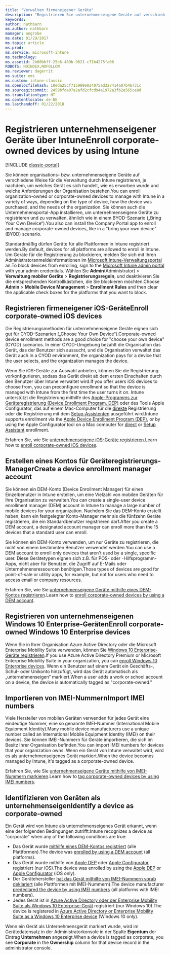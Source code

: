 ```yaml
---
title: "Verwalten firmeneigener Geräte"
description: "Registrieren Sie unternehmenseigene Geräte auf verschiedene Weise, je nach Gerätetyp, Art des Kaufs und den Anforderungen der Organisation."
keywords: 
author: nathbarn
ms.author: nathbarn
manager: angrobe
ms.date: 01/29/2017
ms.topic: article
ms.prod: 
ms.service: microsoft-intune
ms.technology: 
ms.assetid: 2b60bbff-25e6-489b-9621-c71b4275fa06
ROBOTS: NOINDEX,NOFOLLOW
ms.reviewer: dagerrit
ms.suite: ems
ms.custom: intune-classic
ms.openlocfilehash: 10eda25cf715989e024075ad327414a07b46731c
ms.sourcegitcommit: 2459bfda07a2afd2cfcd94a1972a3fb2e565ce8d
ms.translationtype: HT
ms.contentlocale: de-DE
ms.lasthandoff: 01/22/2018
---
```

# <a name="enroll-corporate-owned-devices-by-using-intune"></a><span data-ttu-id="a9093-103">Registrieren unternehmenseigener Geräte über Intune</span><span class="sxs-lookup"><span data-stu-id="a9093-103">Enroll corporate-owned devices by using Intune</span></span>

[!INCLUDE [classic-portal](../includes/classic-portal.md)]

<span data-ttu-id="a9093-104">Sie können organisations- bzw. unternehmenseigene Geräte auf verschiedene Weise für die Verwaltung durch Intune registrieren, je nachdem, um welches Gerät es sich handelt, wie es erworben wurde und welche Anforderungen der Organisation bestehen.</span><span class="sxs-lookup"><span data-stu-id="a9093-104">You can enroll organization-owned or corporate-owned devices to manage with Intune in a variety of ways, depending on the type of device, how the device was purchased, and the needs of the organization.</span></span> <span data-ttu-id="a9093-105">Sie können auch die Unternehmensportal-App installieren, um unternehmenseigene Geräte zu registrieren und zu verwalten, ähnlich wie in einem BYOD-Szenario („Bring Your Own Device“).</span><span class="sxs-lookup"><span data-stu-id="a9093-105">You also can install the Company Portal app to enroll and manage corporate-owned devices, like in a "bring your own device" (BYOD) scenario.</span></span>

<span data-ttu-id="a9093-106">Standardmäßig dürfen Geräte für alle Plattformen in Intune registriert werden.</span><span class="sxs-lookup"><span data-stu-id="a9093-106">By default, devices for all platforms are allowed to enroll in Intune.</span></span> <span data-ttu-id="a9093-107">Um Geräte für die Registrierung zu blockieren, melden Sie sich mit Ihren Administratoranmeldeinformationen im [Microsoft Intune-Verwaltungsportal](https://manage.microsoft.com) an.</span><span class="sxs-lookup"><span data-stu-id="a9093-107">To block devices from enrolling, sign to the [Microsoft Intune admin portal](https://manage.microsoft.com) with your admin credentials.</span></span> <span data-ttu-id="a9093-108">Wählen Sie **Admin**(Administrator) > **Verwaltung mobiler Geräte** > **Registrierungsregeln**, und deaktivieren Sie die entsprechenden Kontrollkästchen, die Sie blockieren möchten.</span><span class="sxs-lookup"><span data-stu-id="a9093-108">Choose **Admin** > **Mobile Device Management** > **Enrollment Rules** and then clear the applicable check boxes for the platforms that you want to block.</span></span>

## <a name="enroll-corporate-owned-ios-devices"></a><span data-ttu-id="a9093-109">Registrieren firmeneigener iOS-Geräte</span><span class="sxs-lookup"><span data-stu-id="a9093-109">Enroll corporate-owned iOS devices</span></span>

<span data-ttu-id="a9093-110">Die Registrierungsmethoden für unternehmenseigene Geräte eignen sich gut für CYOD-Szenarien („Choose Your Own Device“).</span><span class="sxs-lookup"><span data-stu-id="a9093-110">Corporate-owned device enrollment methods are a good choice for "choose your own device" (CYOD) scenarios.</span></span> <span data-ttu-id="a9093-111">In einer CYOD-Umgebung bezahlt die Organisation das Gerät, das der Benutzer sich aussucht, und die Organisation verwaltet das Gerät auch.</span><span class="sxs-lookup"><span data-stu-id="a9093-111">In a CYOD environment, the organization pays for a device that the user selects, and the organization manages the device.</span></span>

<span data-ttu-id="a9093-112">Wenn Sie iOS-Geräte zur Auswahl anbieten, können Sie die Registrierung vorkonfigurieren, sodass das Gerät direkt ab dem ersten Einschalten durch den Benutzer über Intune verwaltet wird.</span><span class="sxs-lookup"><span data-stu-id="a9093-112">If you offer users iOS devices to choose from, you can preconfigure enrollment so that the device is managed with Intune from the first time the user turns it on.</span></span> <span data-ttu-id="a9093-113">Intune unterstützt die Registrierung mithilfe des [Apple-Programms zur Geräteregistrierung (Device Enrollment Program, DEP)](ios-device-enrollment-program-in-microsoft-intune.md) oder des Tools Apple Configurator, das auf einem Mac-Computer für die [direkte](ios-direct-enrollment-in-microsoft-intune.md) Registrierung oder die Registrierung mit dem [Setup-Assistenten](ios-setup-assistant-enrollment-in-microsoft-intune.md) ausgeführt wird.</span><span class="sxs-lookup"><span data-stu-id="a9093-113">Intune supports enrollment via the [Apple Device Enrollment Program (DEP)](ios-device-enrollment-program-in-microsoft-intune.md), or by using the Apple Configurator tool on a Mac computer for [direct](ios-direct-enrollment-in-microsoft-intune.md) or [Setup Assistant](ios-setup-assistant-enrollment-in-microsoft-intune.md) enrollment.</span></span>

<span data-ttu-id="a9093-114">Erfahren Sie, wie Sie [unternehmenseigene iOS-Geräte registrieren](enroll-corporate-owned-ios-devices-in-microsoft-intune.md).</span><span class="sxs-lookup"><span data-stu-id="a9093-114">Learn how to [enroll corporate-owned iOS devices](enroll-corporate-owned-ios-devices-in-microsoft-intune.md).</span></span>

## <a name="create-a-device-enrollment-manager-account"></a><span data-ttu-id="a9093-115">Erstellen eines Kontos für Geräteregistrierungs-Manager</span><span class="sxs-lookup"><span data-stu-id="a9093-115">Create a device enrollment manager account</span></span>

<span data-ttu-id="a9093-116">Sie können ein DEM-Konto (Device Enrollment Manager) für einen Einzelbenutzer in Intune erstellen, um eine Vielzahl von mobilen Geräten für Ihre Organisation zu verwalten.</span><span class="sxs-lookup"><span data-stu-id="a9093-116">You can create a single-user device enrollment manager (DEM) account in Intune to manage a large number of mobile devices for your organization.</span></span> <span data-ttu-id="a9093-117">Nachdem Sie das DEM-Konto erstellt haben, kann ein festgelegter Konto-Manager mehr als die fünfzehn Geräte registrieren, die ein Standardbenutzer registrieren darf.</span><span class="sxs-lookup"><span data-stu-id="a9093-117">After you create a DEM account, a designated account manager can enroll more than the 15 devices that a standard user can enroll.</span></span>

<span data-ttu-id="a9093-118">Sie können ein DEM-Konto verwenden, um nur Geräte zu registrieren, die nicht von einem bestimmten Benutzer verwendet werden.</span><span class="sxs-lookup"><span data-stu-id="a9093-118">You can use a DEM account to enroll only devices that aren't used by a single, specific user.</span></span> <span data-ttu-id="a9093-119">Diese Gerätetypen eignen sich z.B. für POS- oder -Hilfsprogramm-Apps, nicht aber für Benutzer, die Zugriff auf E-Mails oder Unternehmensressourcen benötigen.</span><span class="sxs-lookup"><span data-stu-id="a9093-119">Those types of devices are good for point-of-sale or utility apps, for example, but not for users who need to access email or company resources.</span></span>

<span data-ttu-id="a9093-120">Erfahren Sie, wie Sie [unternehmenseigene Geräte mithilfe eines DEM-Kontos registrieren](enroll-corporate-owned-devices-with-the-device-enrollment-manager-in-microsoft-intune.md).</span><span class="sxs-lookup"><span data-stu-id="a9093-120">Learn how to [enroll corporate-owned devices by using a DEM account](enroll-corporate-owned-devices-with-the-device-enrollment-manager-in-microsoft-intune.md).</span></span>

## <a name="enroll-corporate-owned-windows-10-enterprise-devices"></a><span data-ttu-id="a9093-121">Registrieren von unternehmenseigenen Windows 10 Enterprise-Geräten</span><span class="sxs-lookup"><span data-stu-id="a9093-121">Enroll corporate-owned Windows 10 Enterprise devices</span></span>

<span data-ttu-id="a9093-122">Wenn Sie in Ihrer Organisation Azure Active Directory oder die Microsoft Enterprise Mobility Suite verwenden, können Sie [Windows 10 Enterprise-Geräte registrieren](https://docs.microsoft.com/active-directory/active-directory-azureadjoin-windows10-devices-overview).</span><span class="sxs-lookup"><span data-stu-id="a9093-122">If you use Azure Active Directory Premium or Microsoft Enterprise Mobility Suite in your organization, you can [enroll Windows 10 Enterprise devices](https://docs.microsoft.com/active-directory/active-directory-azureadjoin-windows10-devices-overview).</span></span> <span data-ttu-id="a9093-123">Wenn ein Benutzer auf einem Gerät ein Geschäfts-, Schul- oder Unikonto hinzufügt, wird das Gerät automatisch als „unternehmenseigen“ markiert.</span><span class="sxs-lookup"><span data-stu-id="a9093-123">When a user adds a work or school account on a device, the device is automatically tagged as "corporate-owned."</span></span>

## <a name="import-imei-numbers"></a><span data-ttu-id="a9093-124">Importieren von IMEI-Nummern</span><span class="sxs-lookup"><span data-stu-id="a9093-124">Import IMEI numbers</span></span>

<span data-ttu-id="a9093-125">Viele Hersteller von mobilen Geräten verwenden für jedes Gerät eine eindeutige Nummer, eine so genannte IMEI-Nummer (International Mobile Equipment Identity).</span><span class="sxs-lookup"><span data-stu-id="a9093-125">Many mobile device manufacturers use a unique number called an International Mobile Equipment Identity (IMEI) on their devices.</span></span> <span data-ttu-id="a9093-126">Sie können IMEI-Nummern für Geräte importieren, die sich im Besitz Ihrer Organisation befinden.</span><span class="sxs-lookup"><span data-stu-id="a9093-126">You can import IMEI numbers for devices that your organization owns.</span></span> <span data-ttu-id="a9093-127">Wenn ein Gerät von Intune verwaltet wird, wird es als unternehmenseigenes Gerät markiert.</span><span class="sxs-lookup"><span data-stu-id="a9093-127">When the device becomes managed by Intune, it's tagged as a corporate-owned device.</span></span>

<span data-ttu-id="a9093-128">Erfahren Sie, wie Sie [unternehmenseigene Geräte mithilfe von IMEI-Nummern markieren](specify-corporate-owned-devices-with-international-mobile-equipment-identity-imei-numbers.md).</span><span class="sxs-lookup"><span data-stu-id="a9093-128">Learn how to [tag corporate-owned devices by using IMEI numbers](specify-corporate-owned-devices-with-international-mobile-equipment-identity-imei-numbers.md).</span></span>

## <a name="identify-a-device-as-corporate-owned"></a><span data-ttu-id="a9093-129">Identifizieren von Geräten als unternehmenseigen</span><span class="sxs-lookup"><span data-stu-id="a9093-129">Identify a device as corporate-owned</span></span>

<span data-ttu-id="a9093-130">Ein Gerät wird von Intune als unternehmenseigenes Gerät erkannt, wenn eine der folgenden Bedingungen zutrifft:</span><span class="sxs-lookup"><span data-stu-id="a9093-130">Intune recognizes a device as "corporate" when any of the following conditions are true:</span></span>

 - <span data-ttu-id="a9093-131">Das Gerät wurde [mithilfe eines DEM-Kontos registriert](enroll-corporate-owned-devices-with-the-device-enrollment-manager-in-microsoft-intune.md) (alle Plattformen).</span><span class="sxs-lookup"><span data-stu-id="a9093-131">The device was [enrolled by using a DEM account](enroll-corporate-owned-devices-with-the-device-enrollment-manager-in-microsoft-intune.md) (all platforms).</span></span>
 - <span data-ttu-id="a9093-132">Das Gerät wurde mithilfe von [Apple DEP](ios-device-enrollment-program-in-microsoft-intune.md) oder [Apple Configurator](ios-setup-assistant-enrollment-in-microsoft-intune.md) registriert (nur iOS).</span><span class="sxs-lookup"><span data-stu-id="a9093-132">The device was enrolled by using the [Apple DEP](ios-device-enrollment-program-in-microsoft-intune.md) or [Apple Configurator](ios-setup-assistant-enrollment-in-microsoft-intune.md) (iOS only).</span></span>
 - <span data-ttu-id="a9093-133">Der Gerätehersteller [hat das Gerät mithilfe von IMEI-Nummern vorab deklariert](specify-corporate-owned-devices-with-international-mobile-equipment-identity-imei-numbers.md) (alle Plattformen mit IMEI-Nummern).</span><span class="sxs-lookup"><span data-stu-id="a9093-133">The device manufacturer [predeclared the device by using IMEI numbers](specify-corporate-owned-devices-with-international-mobile-equipment-identity-imei-numbers.md) (all platforms with IMEI numbers).</span></span>
 - <span data-ttu-id="a9093-134">Jedes Gerät ist in [Azure Active Directory oder der Enterprise Mobility Suite als Windows 10 Enterprise-Gerät](https://docs.microsoft.com/active-directory/active-directory-azureadjoin-windows10-devices-overview) registriert (nur Windows 10).</span><span class="sxs-lookup"><span data-stu-id="a9093-134">The device is registered in [Azure Active Directory or Enterprise Mobility Suite as a Windows 10 Enterprise device](https://docs.microsoft.com/active-directory/active-directory-azureadjoin-windows10-devices-overview) (Windows 10 only).</span></span>

<span data-ttu-id="a9093-135">Wenn ein Gerät als Unternehmensgerät markiert wurde, wird im Gerätedatensatz in der Administratorkonsole in der Spalte **Eigentum** der Eintrag **Unternehmen** angezeigt.</span><span class="sxs-lookup"><span data-stu-id="a9093-135">When a device is tagged as corporate, you see **Corporate** in the **Ownership** column for that device record in the administrator console.</span></span> 
